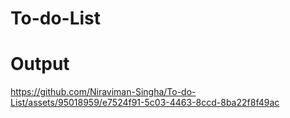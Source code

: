# To-do-List
# Output


https://github.com/Niraviman-Singha/To-do-List/assets/95018959/e7524f91-5c03-4463-8ccd-8ba22f8f49ac

